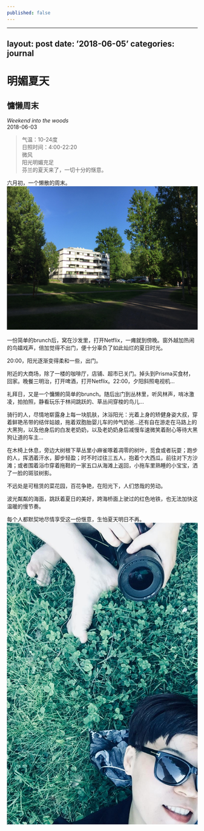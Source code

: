 ```yaml
---
published: false
---
```

---
layout: post
date: ’2018-06-05’
categories: journal
---

# 明媚夏天
## 慵懒周末
*Weekend into the woods*  
2018-06-03

>气温：10-24度  
日照时间：4:00-22:20  
微风  
阳光明媚充足  
芬兰的夏天来了，一切十分的惬意。


六月初，一个懒散的周末。
![Weekend](./resources/figure_2018-06-05T102744.jpg)

一份简单的brunch后，窝在沙发里，打开Netflix，一瘫就到傍晚。窗外越加热闹的鸟嬉戏声，倍加觉得不出门，便十分辜负了如此灿烂的夏日时光。

20:00，阳光逐渐变得柔和一些，出门。

附近的大商场，除了一楼的咖啡厅，店铺、超市已关门。掉头到Prisma买食材，回家。晚餐三明治，打开啤酒，打开Netflix。22:00，夕阳斜照电视机…

 礼拜日，又是一个慵懒的简单的brunch。随后出门到丛林里，听风林声，啃冰激凌，拍拍照，静看玩乐于林间跳跃的、草丛间穿梭的鸟儿…
 
 骑行的人，尽情地崭露身上每一块肌肤，沐浴阳光：光着上身的矫健身姿大叔，穿着鲜艳吊带的结伴姑娘，拖着双胞胎婴儿车的帅气奶爸…还有自在游走在马路上的大黑狗，以及他身后的白发老奶奶，以及老奶奶身后减慢车速微笑着耐心等待大黑狗让道的车主…
 
在木椅上休息，旁边大树根下草丛里小麻雀啄着凋零的树叶，觅食或者玩耍；跑步的人，挥洒着汗水，脚步轻盈；时不时过往三五人，抱着个大西瓜，前往对下方沙滩；或者围着浴巾穿着拖鞋的一家五口从海滩上返回，小拖车里熟睡的小宝宝，洒了一脸的斑驳树影。

不远处是可租赁的菜花园，百花争艳，在阳光下，人们悠哉的劳动。
 
 波光粼粼的海面，跳跃着夏日的美好，跨海桥面上驶过的红色地铁，也无法加快这温暖的慢节奏。
 
 每个人都默契地尽情享受这一份惬意，生怕夏天明日不再。![summer](./resources/figure_2018-06-05T103356.jpg)
